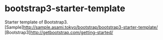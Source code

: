# bootstrap3-starter-template  
Starter template of Bootstrap3.  
[Sample]http://sample.asami.tokyo/bootstrap/bootstrap3-starter-template/  
[Bootstrap3]http://getbootstrap.com/getting-started/
